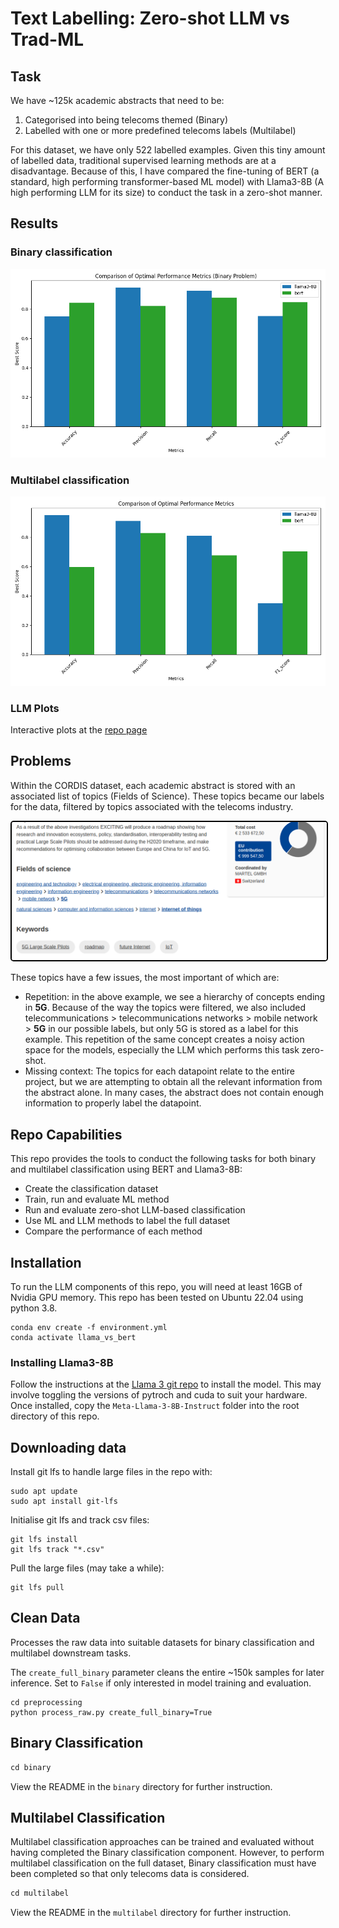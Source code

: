 # Text Labelling: Zero-shot LLM vs Trad-ML

## Task

We have \~125k academic abstracts that need to be:




1. Categorised into being telecoms themed (Binary)
2. Labelled with one or more predefined telecoms labels (Multilabel)


For this dataset, we have only 522 labelled examples. Given this tiny amount of labelled data, traditional supervised learning methods are at a disadvantage. Because of this, I have compared the fine-tuning of BERT (a standard, high performing transformer-based ML model) with Llama3-8B (A high performing LLM for its size) to conduct the task in a zero-shot manner.


## Results

### Binary classification

 ![](binary/results/comparison/binary_performance_comparison.png)



### Multilabel classification

 ![](multilabel/results/comparison/performance_comparison.png)

### LLM Plots

Interactive plots at the [repo page](https://hpfield.github.io/llama3-8B_vs_BERT__binary_and_multilabel_classification/)

## Problems
Within the CORDIS dataset, each academic abstract is stored with an associated list of topics (Fields of Science). These topics became our labels for the data, filtered by topics associated with the telecoms industry. 

<img src="images/cordis-topics.png" alt="Description" style="border: 2px solid black; border-radius: 5px;">


These topics have a few issues, the most important of which are:
- Repetition: in the above example, we see a hierarchy of concepts ending in **5G**. Because of the way the topics were filtered, we also included telecommunications > telecommunications networks > mobile network  > **5G** in our possible labels, but only 5G is stored as a label for this example. This repetition of the same concept creates a noisy action space for the models, especially the LLM which performs this task zero-shot.
- Missing context: The topics for each datapoint relate to the entire project, but we are attempting to obtain all the relevant information from the abstract alone. In many cases, the abstract does not contain enough information to properly label the datapoint.

## Repo Capabilities

This repo provides the tools to conduct the following tasks for both binary and multilabel classification using BERT and Llama3-8B:

* Create the classification dataset
* Train, run and evaluate ML method
* Run and evaluate zero-shot LLM-based classification
* Use ML and LLM methods to label the full dataset
* Compare the performance of each method

## Installation

To run the LLM components of this repo, you will need at least 16GB of Nvidia GPU memory. This repo has been tested on Ubuntu 22.04 using python 3.8.


```
conda env create -f environment.yml
conda activate llama_vs_bert
```


### Installing Llama3-8B

Follow the instructions at the [Llama 3 git repo](https://github.com/meta-llama/llama3) to install the model. This may involve toggling the versions of pytroch and cuda to suit your hardware. Once installed, copy the `Meta-Llama-3-8B-Instruct` folder into the root directory of this repo.

## Downloading data

Install git lfs to handle large files in the repo with:
```
sudo apt update
sudo apt install git-lfs
```

Initialise git lfs and track csv files:
```
git lfs install
git lfs track "*.csv"
```

Pull the large files (may take a while):
```
git lfs pull
```


## Clean Data

Processes the raw data into suitable datasets for binary classification and multilabel downstream tasks.

The `create_full_binary` parameter cleans the entire \~150k samples for later inference. Set to `False` if only interested in model training and evaluation.


```
cd preprocessing
python process_raw.py create_full_binary=True
```


## Binary Classification


```javascript
cd binary
```


View the README in the `binary` directory for further instruction.


## Multilabel Classification

Multilabel classification approaches can be trained and evaluated without having completed the Binary classification component. However, to perform multilabel classification on the full dataset, Binary classification must have been completed so that only telecoms data is considered.


```javascript
cd multilabel
```

View the README in the `multilabel` directory for further instruction.